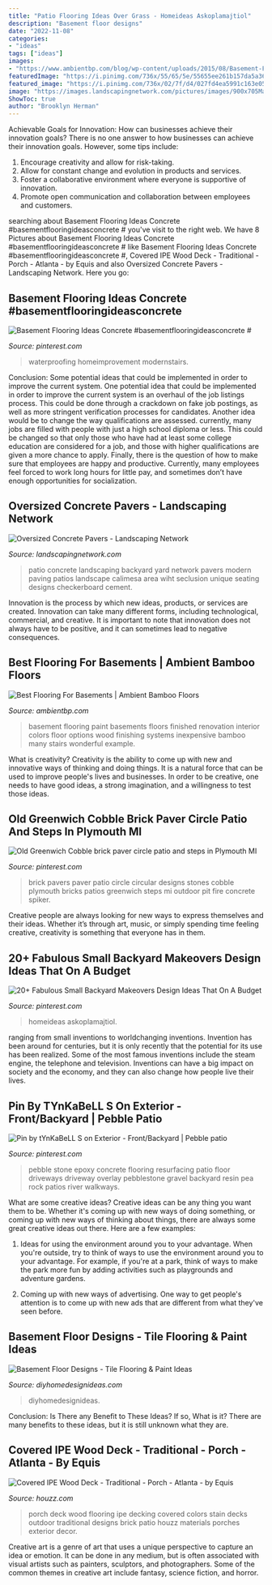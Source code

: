 ```yaml
---
title: "Patio Flooring Ideas Over Grass - Homeideas Askoplamajtiol"
description: "Basement floor designs"
date: "2022-11-08"
categories:
- "ideas"
tags: ["ideas"]
images:
- "https://www.ambientbp.com/blog/wp-content/uploads/2015/08/Basement-Flooring.jpg"
featuredImage: "https://i.pinimg.com/736x/55/65/5e/55655ee261b157da5a3648172b1a698a--brick-pavers-plymouth.jpg"
featured_image: "https://i.pinimg.com/736x/02/7f/d4/027fd4ea5991c163e0566d20606750d4.jpg"
image: "https://images.landscapingnetwork.com/pictures/images/900x705Max/site_8/unique-patio-wiht-seclusion-landscaping-network_1766.jpg"
ShowToc: true
author: "Brooklyn Herman"
---
```



Achievable Goals for Innovation: How can businesses achieve their innovation goals?
There is no one answer to how businesses can achieve their innovation goals. However, some tips include:
1. Encourage creativity and allow for risk-taking.
2. Allow for constant change and evolution in products and services.
3. Foster a collaborative environment where everyone is supportive of innovation. 
4. Promote open communication and collaboration between employees and customers.

	

		
searching about Basement Flooring Ideas Concrete #basementflooringideasconcrete # you've visit to the right web. We have 8 Pictures about Basement Flooring Ideas Concrete #basementflooringideasconcrete # like Basement Flooring Ideas Concrete #basementflooringideasconcrete #, Covered IPE Wood Deck - Traditional - Porch - Atlanta - by Equis and also Oversized Concrete Pavers - Landscaping Network. Here you go:
		
    
## Basement Flooring Ideas Concrete #basementflooringideasconcrete #

<img loading=lazy src="https://i.pinimg.com/736x/e1/53/51/e153513a4c30cb60be4898361f247dd0.jpg" onerror="this.onerror=null;this.src='https://tse4.mm.bing.net/th?id=OIP.C97N_8OY5Jq6ERFErSUgdAHaHa&amp;pid=15.1';" alt="Basement Flooring Ideas Concrete #basementflooringideasconcrete #">

_Source: pinterest.com_

>waterproofing homeimprovement modernstairs. 

	

Conclusion: Some potential ideas that could be implemented in order to improve the current system.
One potential idea that could be implemented in order to improve the current system is an overhaul of the job listings process. This could be done through a crackdown on fake job postings, as well as more stringent verification processes for candidates. Another idea would be to change the way qualifications are assessed. currently, many jobs are filled with people with just a high school diploma or less. This could be changed so that only those who have had at least some college education are considered for a job, and those with higher qualifications are given a more chance to apply. Finally, there is the question of how to make sure that employees are happy and productive. Currently, many employees feel forced to work long hours for little pay, and sometimes don’t have enough opportunities for socialization.

    
## Oversized Concrete Pavers - Landscaping Network

<img loading=lazy src="https://images.landscapingnetwork.com/pictures/images/900x705Max/site_8/unique-patio-wiht-seclusion-landscaping-network_1766.jpg" onerror="this.onerror=null;this.src='https://tse2.mm.bing.net/th?id=OIP.GOmb0JQWyzHa1_A3q1IZBgHaE8&amp;pid=15.1';" alt="Oversized Concrete Pavers - Landscaping Network">

_Source: landscapingnetwork.com_

>patio concrete landscaping backyard yard network pavers modern paving patios landscape calimesa area wiht seclusion unique seating designs checkerboard cement. 

	

Innovation is the process by which new ideas, products, or services are created. Innovation can take many different forms, including technological, commercial, and creative. It is important to note that innovation does not always have to be positive, and it can sometimes lead to negative consequences.

    
## Best Flooring For Basements | Ambient Bamboo Floors

<img loading=lazy src="https://www.ambientbp.com/blog/wp-content/uploads/2015/08/Basement-Flooring.jpg" onerror="this.onerror=null;this.src='https://tse3.mm.bing.net/th?id=OIP.fRcEGRGLtNMLjcGVtAvlVQHaE7&amp;pid=15.1';" alt="Best Flooring For Basements | Ambient Bamboo Floors">

_Source: ambientbp.com_

>basement flooring paint basements floors finished renovation interior colors floor options wood finishing systems inexpensive bamboo many stairs wonderful example. 

	

What is creativity?
Creativity is the ability to come up with new and innovative ways of thinking and doing things. It is a natural force that can be used to improve people's lives and businesses. In order to be creative, one needs to have good ideas, a strong imagination, and a willingness to test those ideas.

    
## Old Greenwich Cobble Brick Paver Circle Patio And Steps In Plymouth MI

<img loading=lazy src="https://i.pinimg.com/736x/55/65/5e/55655ee261b157da5a3648172b1a698a--brick-pavers-plymouth.jpg" onerror="this.onerror=null;this.src='https://tse3.mm.bing.net/th?id=OIP.Nx1og_0LZuv9sTFwbrWNEAHaJ3&amp;pid=15.1';" alt="Old Greenwich Cobble brick paver circle patio and steps in Plymouth MI">

_Source: pinterest.com_

>brick pavers paver patio circle circular designs stones cobble plymouth bricks patios greenwich steps mi outdoor pit fire concrete spiker. 

	

Creative people are always looking for new ways to express themselves and their ideas. Whether it’s through art, music, or simply spending time feeling creative, creativity is something that everyone has in them.

    
## 20+ Fabulous Small Backyard Makeovers Design Ideas That On A Budget

<img loading=lazy src="https://i.pinimg.com/736x/02/7f/d4/027fd4ea5991c163e0566d20606750d4.jpg" onerror="this.onerror=null;this.src='https://tse4.mm.bing.net/th?id=OIP.ztHhOEu5ozpimTjmMyhJzgHaLH&amp;pid=15.1';" alt="20+ Fabulous Small Backyard Makeovers Design Ideas That On A Budget">

_Source: pinterest.com_

>homeideas askoplamajtiol. 

	

ranging from small inventions to worldchanging inventions.
Invention has been around for centuries, but it is only recently that the potential for its use has been realized. Some of the most famous inventions include the steam engine, the telephone and television. Inventions can have a big impact on society and the economy, and they can also change how people live their lives.

    
## Pin By TYnKaBeLL S On Exterior - Front/Backyard | Pebble Patio

<img loading=lazy src="https://i.pinimg.com/736x/b8/48/a3/b848a3c83ef1109ca43f4e4e661a8c8c.jpg" onerror="this.onerror=null;this.src='https://tse3.mm.bing.net/th?id=OIP.v96JZhyVcYmd4fkM5K7DhwHaJ3&amp;pid=15.1';" alt="Pin by tYnKaBeLL S on Exterior - Front/Backyard | Pebble patio">

_Source: pinterest.com_

>pebble stone epoxy concrete flooring resurfacing patio floor driveways driveway overlay pebblestone gravel backyard resin pea rock patios river walkways. 

	

What are some creative ideas?
Creative ideas can be any thing you want them to be. Whether it's coming up with new ways of doing something, or coming up with new ways of thinking about things, there are always some great creative ideas out there. Here are a few examples: 
1. Ideas for using the environment around you to your advantage. When you're outside, try to think of ways to use the environment around you to your advantage. For example, if you're at a park, think of ways to make the park more fun by adding activities such as playgrounds and adventure gardens. 

2. Coming up with new ways of advertising. One way to get people's attention is to come up with new ads that are different from what they've seen before.

    
## Basement Floor Designs - Tile Flooring &amp; Paint Ideas

<img loading=lazy src="https://diyhomedesignideas.com/photos/template/tsfw8f0n1z7xif3dgwm9.jpeg" onerror="this.onerror=null;this.src='https://tse3.mm.bing.net/th?id=OIP.4XKeTbWUYhaEtKh4G7f3CwHaEr&amp;pid=15.1';" alt="Basement Floor Designs - Tile Flooring &amp; Paint Ideas">

_Source: diyhomedesignideas.com_

>diyhomedesignideas. 

	

Conclusion: Is There any Benefit to These Ideas? If so, What is it?
There are many benefits to these ideas, but it is still unknown what they are.

    
## Covered IPE Wood Deck - Traditional - Porch - Atlanta - By Equis

<img loading=lazy src="https://st.hzcdn.com/simgs/53b122e80ff9dd54_4-5188/traditional-porch.jpg" onerror="this.onerror=null;this.src='https://tse4.mm.bing.net/th?id=OIP.iPmGMGFG4irTY0UC8AZsWQHaJ4&amp;pid=15.1';" alt="Covered IPE Wood Deck - Traditional - Porch - Atlanta - by Equis">

_Source: houzz.com_

>porch deck wood flooring ipe decking covered colors stain decks outdoor traditional designs brick patio houzz materials porches exterior decor. 

	

Creative art is a genre of art that uses a unique perspective to capture an idea or emotion. It can be done in any medium, but is often associated with visual artists such as painters, sculptors, and photographers. Some of the common themes in creative art include fantasy, science fiction, and horror.

